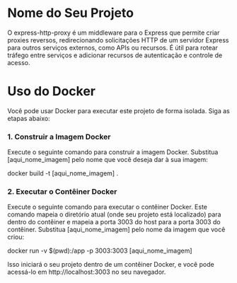# Nome do Seu Projeto

O express-http-proxy é um middleware para o Express que permite criar proxies reversos, redirecionando solicitações HTTP de um servidor Express para outros serviços externos, como APIs ou recursos. É útil para rotear tráfego entre serviços e adicionar recursos de autenticação e controle de acesso.

# Uso do Docker
Você pode usar Docker para executar este projeto de forma isolada. Siga as etapas abaixo:

### 1. Construir a Imagem Docker
Execute o seguinte comando para construir a imagem Docker. Substitua [aqui_nome_imagem] pelo nome que você deseja dar à sua imagem:

docker build -t [aqui_nome_imagem] .

### 2. Executar o Contêiner Docker
Execute o seguinte comando para executar o contêiner Docker. Este comando mapeia o diretório atual (onde seu projeto está localizado) para dentro do contêiner e mapeia a porta 3003 do host para a porta 3003 do contêiner. Substitua [aqui_nome_imagem] pelo nome da imagem que você criou:

docker run -v $(pwd):/app -p 3003:3003 [aqui_nome_imagem]

Isso iniciará o seu projeto dentro de um contêiner Docker, e você pode acessá-lo em http://localhost:3003 no seu navegador.
